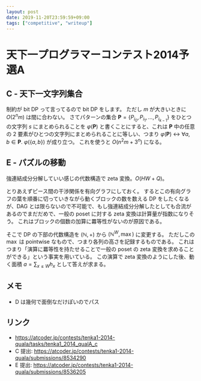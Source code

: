 ```yaml
---
layout: post
date: 2019-11-20T23:59:59+09:00
tags: ["competitive", "writeup"]
---
```


# 天下一プログラマーコンテスト2014予選A

## C - 天下一文字列集合

制約が bit DP って言ってるので bit DP をします。
ただし $m$ が大きいときに $O(2^nm)$ は間に合わない。
さてパターンの集合 $\mathbf{P} = \lbrace P _ {i_0}, P _ {i_1}, \dots, P _ {i _ {k - 1}} \rbrace$ をひとつの文字列 $s$ にまとめられることを $\varphi(\mathbf{P})$ と書くことにすると、これは $\mathbf{P}$ 中の任意の $2$ 要素がひとつの文字列にまとめられることに等しい、つまり $\varphi(\mathbf{P}) ~\leftrightarrow~ \forall a, b \in \mathbf{P}.~ \varphi(\lbrace a, b \rbrace)$ が成り立つ。
これを使うと $O(n^2m + 3^n)$ になる。

## E - パズルの移動

強連結成分分解していい感じの代数構造で zeta 変換。$O(HW + Q)$。

とりあえずピース間の干渉関係を有向グラフにしておく。
するとこの有向グラフの葉を順番に切っていきながら動くブロックの数を数える DP をしたくなるが、DAG とは限らないので不可能で、もし強連結成分分解したとしても合流があるのでまだだめで、一般の poset に対する zeta 変換は計算量が指数になりそう。
これはブロックの個数の加算に羃等性がないのが原因である。

そこで DP の下部の代数構造を $(\mathbb{N}, +)$ から $(\mathbb{N}^W, \max)$ に変更する。
ただしこの $\max$ は pointwise なもので、つまり各列の高さを記録するものである。
これはつまり「演算に羃等性を持たせることで一般の poset の zeta 変換を求めることができる」という事実を用いている。
この演算で zeta 変換のようにした後、動く面積 $a = \sum _ {x \le W} h_x$ として答えが求まる。

## メモ

-   D は幾何で面倒なだけぽいのでパス

## リンク

-   <https://atcoder.jp/contests/tenka1-2014-quala/tasks/tenka1_2014_qualA_c>
-   C 提出: <https://atcoder.jp/contests/tenka1-2014-quala/submissions/8534290>
-   E 提出: <https://atcoder.jp/contests/tenka1-2014-quala/submissions/8536205>
